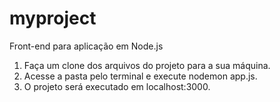 # myproject
Front-end para aplicação em Node.js 
1. Faça um clone dos arquivos do projeto para a sua máquina.
2. Acesse a pasta pelo terminal e execute nodemon app.js.
3. O projeto será executado em localhost:3000.
